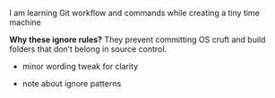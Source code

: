 I am learning Git workflow and commands while creating a tiny time machine


**Why these ignore rules?** They prevent committing OS cruft and build folders that don’t belong in source control.

- minor wording tweak for clarity

- note about ignore patterns
